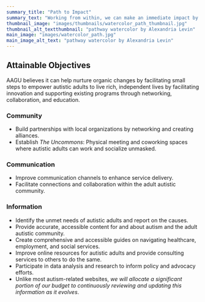 ```yaml
---
summary_title: "Path to Impact"
summary_text: "Working from within, we can make an immediate impact by activating and empowering the autistic community in Oregon to focus on attainable objectives."
thumbnail_image: "images/thumbnails/watercolor_path_thumbnail.jpg"
thumbnail_alt_textthumbnail: "pathway watercolor by Alexandria Levin"
main_image: "images/watercolor_path.jpg"
main_image_alt_text: "pathway watercolor by Alexandria Levin"
---
```


## Attainable Objectives  
AAGU believes it can help nurture organic changes by facilitating small steps to empower autistic adults to live rich, independent lives by facilitating innovation and supporting existing programs through networking, collaboration, and education.

### Community
- Build partnerships with local organizations by networking and creating alliances. 
- Establish _The Uncommons_: Physical meeting and coworking spaces where autistic adults can work and socialize unmasked.

### Communication
- Improve communication channels to enhance service delivery.
- Facilitate connections and collaboration within the adult autistic community.

### Information
- Identify the unmet needs of autistic adults and report on the causes.
- Provide accurate, accessible content for and about autism and the adult autistic community.
- Create comprehensive and accessible guides on navigating healthcare, employment, and social services.
- Improve online resources for autistic adults and provide consulting services to others to do the same.
- Participate in data analysis and research to inform policy and advocacy efforts.
- Unlike most autism-related websites, _we will allocate a significant portion of our budget to continuously reviewing and updating this information as it evolves_.